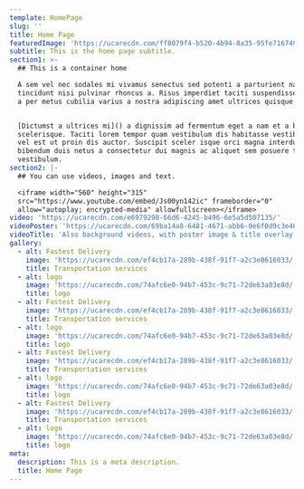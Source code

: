 ```yaml
---
template: HomePage
slug: ''
title: Home Page
featuredImage: 'https://ucarecdn.com/ff8079f4-b520-4b94-8a35-95fe716749b3/'
subtitle: This is the home page subtitle.
section1: >-
  ## This is a container home

  A sem vel nec sodales mi vivamus senectus sed potenti a parturient nascetur
  tincidunt nisi pulvinar rhoncus a. Risus imperdiet taciti suspendisse facilisi
  a per metus cubilia varius a nostra adipiscing amet ultrices quisque ac mi a.


  [Dictumst a ultrices mi]() a dignissim ad fermentum eget a nam et a blandit
  scelerisque. Taciti lorem tempor quam vestibulum dis habitasse vestibulum diam
  vel est ut proin dis auctor. Suscipit sceler isque orci magna interdum vel
  bibendum duis netus a consectetur dui magnis ac aliquet sem posuere tincidunt
  vestibulum.
section2: |-
  ## You can use videos, images and text.

  <iframe width="560" height="315"
  src="https://www.youtube.com/embed/Js00yn142ic" frameborder="0"
  allow="autoplay; encrypted-media" allowfullscreen></iframe>
video: 'https://ucarecdn.com/e6979298-66d6-4245-b496-6e5a5d507135/'
videoPoster: 'https://ucarecdn.com/69ba14a8-6481-4671-abb6-0e6f0d9c3e46/'
videoTitle: 'Also background videos, with poster image & title overlay.'
gallery:
  - alt: Fastest Delivery
    image: 'https://ucarecdn.com/ef4cb17a-289b-438f-91f7-a2c3e8616033/'
    title: Transportation services
  - alt: logo
    image: 'https://ucarecdn.com/74afc6e0-94b7-453c-9c71-72de63a03e8d/'
    title: logo
  - alt: Fastest Delivery
    image: 'https://ucarecdn.com/ef4cb17a-289b-438f-91f7-a2c3e8616033/'
    title: Transportation services
  - alt: logo
    image: 'https://ucarecdn.com/74afc6e0-94b7-453c-9c71-72de63a03e8d/'
    title: logo
  - alt: Fastest Delivery
    image: 'https://ucarecdn.com/ef4cb17a-289b-438f-91f7-a2c3e8616033/'
    title: Transportation services
  - alt: logo
    image: 'https://ucarecdn.com/74afc6e0-94b7-453c-9c71-72de63a03e8d/'
    title: logo
  - alt: Fastest Delivery
    image: 'https://ucarecdn.com/ef4cb17a-289b-438f-91f7-a2c3e8616033/'
    title: Transportation services
  - alt: logo
    image: 'https://ucarecdn.com/74afc6e0-94b7-453c-9c71-72de63a03e8d/'
    title: logo
meta:
  description: This is a meta description.
  title: Home Page
---
```


